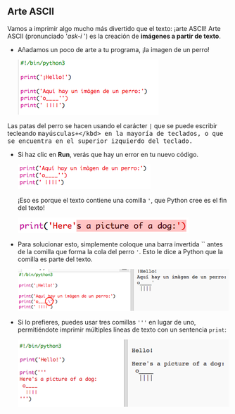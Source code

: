 ## Arte ASCII

Vamos a imprimir algo mucho más divertido que el texto: ¡arte ASCII! Arte ASCII (pronunciado '*ask-i* ') es la creación de **imágenes a partir de texto**.

+ Añadamos un poco de arte a tu programa, ¡la imagen de un perro!
    
    ![screenshot](images/me-dog.png)

Las patas del perro se hacen usando el carácter `|` que se puede escribir tecleando <kbd>mayúsculas+\</kbd> en la mayoría de teclados, o que se encuentra en el superior izquierdo del teclado.

+ Si haz clic en **Run**, verás que hay un error en tu nuevo código.
    
    ![screenshot](images/me-dog-bug.png)
    
    ¡Eso es porque el texto contiene una comilla `'`, que Python cree es el fin del texto!
    
    ![screenshot](images/me-dog-quote.png)

+ Para solucionar esto, simplemente coloque una barra invertida `` antes de la comilla que forma la cola del perro `'`. Esto le dice a Python que la comilla es parte del texto.
    
    ![screenshot](images/me-dog-bug-fix.png)

+ Si lo prefieres, puedes usar tres comillas `'''` en lugar de uno, permitiéndote imprimir múltiples líneas de texto con un sentencia `print`:
    
    ![screenshot](images/me-dog-triple-quote.png)